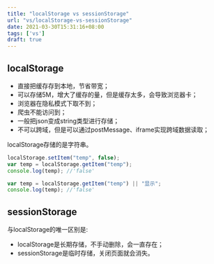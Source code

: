 ```yaml
---
title: "localStorage vs sessionStorage"
url: "vs/localStorage-vs-sessionStorage"
date: 2021-03-30T15:31:16+08:00
tags: ['vs']
draft: true
---
```


## localStorage

- 直接把缓存存到本地，节省带宽；
- 可以存储5M，增大了缓存的量，但是缓存太多，会导致浏览器卡；
- 浏览器在隐私模式下取不到；
- 爬虫不能访问到；
- 一般把json变成string类型进行存储；
- 不可以跨域，但是可以通过postMessage、iframe实现跨域数据读取；

localStorage存储的是字符串。

```javascript
localStorage.setItem("temp", false);
var temp = localStorage.getItem("temp");
console.log(temp); //'false'

var temp = localStorage.getItem("temp") || "显示";
console.log(temp); //'false'
```

## sessionStorage

与localStorage的唯一区别是: 

- localStorage是长期存储，不手动删除，会一直存在；
- sessionStorage是临时存储，关闭页面就会消失。

